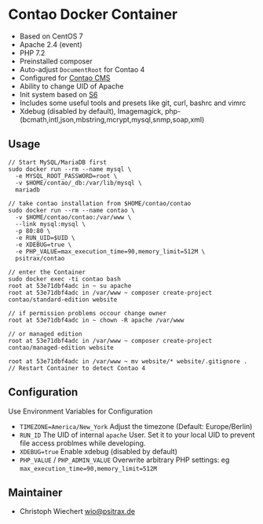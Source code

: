# Contao Docker Container

* Based on CentOS 7
* Apache 2.4 (event)
* PHP 7.2
* Preinstalled composer
* Auto-adjust `DocumentRoot` for Contao 4
* Configured for [Contao CMS](https://www.contao.org)
* Ability to change UID of Apache
* Init system based on [S6](http://skarnet.org/software/s6/)
* Includes some useful tools and presets like git, curl, bashrc and vimrc
* Xdebug (disabled by default), Imagemagick, php-(bcmath,intl,json,mbstring,mcrypt,mysql,snmp,soap,xml)

## Usage

```
// Start MySQL/MariaDB first
sudo docker run --rm --name mysql \
  -e MYSQL_ROOT_PASSWORD=root \
  -v $HOME/contao/_db:/var/lib/mysql \
  mariadb

// take contao installation from $HOME/contao/contao
sudo docker run --rm --name contao \
  -v $HOME/contao/contao:/var/www \
  --link mysql:mysql \
  -p 80:80 \
  -e RUN_UID=$UID \
  -e XDEBUG=true \
  -e PHP_VALUE=max_execution_time=90,memory_limit=512M \
  psitrax/contao

// enter the Container
sudo docker exec -ti contao bash
root at 53e71dbf4adc in ~ su apache
root at 53e71dbf4adc in /var/www ~ composer create-project contao/standard-edition website

// if permission problems occour change owner
root at 53e71dbf4adc in ~ chown -R apache /var/www

// or managed edition
root at 53e71dbf4adc in /var/www ~ composer create-project contao/managed-edition website

root at 53e71dbf4adc in /var/www ~ mv website/* website/.gitignore .
// Restart Container to detect Contao 4
```

## Configuration

Use Environment Variables for Configuration

* `TIMEZONE=America/New_York` Adjust the timezone (Default: Europe/Berlin)
* `RUN_ID` The UID of internal `apache` User. Set it to your local UID to prevent file access problmes while developing.
* `XDEBUG=true` Enable xdebug (disabled by default)
* `PHP_VALUE` / `PHP_ADMIN_VALUE` Overwrite arbitrary PHP settings: eg `max_execution_time=90,memory_limit=512M`


## Maintainer

* Christoph Wiechert <wio@psitrax.de>
